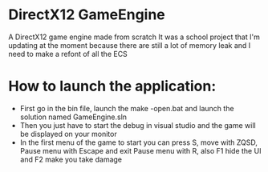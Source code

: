 # DirectX12 GameEngine
 A DirectX12 game engine made from scratch
 It was a school project that I'm updating at the moment because there are still a lot of memory leak and I need to make a refont of all the ECS

 # How to launch the application:
 - First go in the bin file, launch the make -open.bat and launch the solution named GameEngine.sln
 - Then you just have to start the debug in visual studio and the game will be displayed on your monitor
 - In the first menu of the game to start you can press S, move with ZQSD, Pause menu with Escape and exit Pause menu with R, also F1 hide the UI and F2 make you take damage
